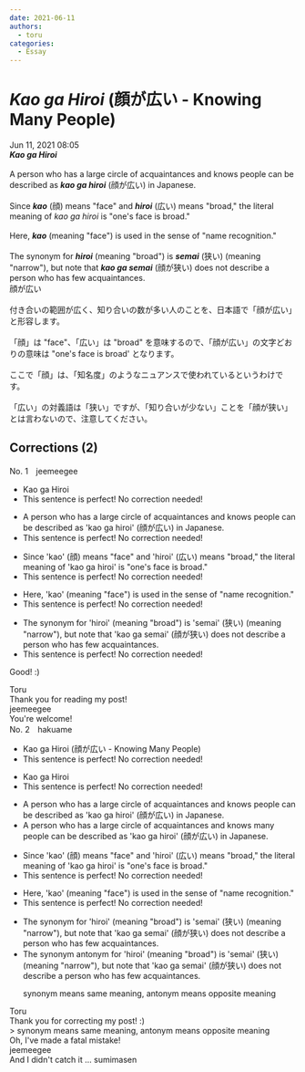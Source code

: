 ```yaml
---
date: 2021-06-11
authors:
  - toru
categories:
  - Essay
---
```


<h1 id="subject_show"><strong><em>Kao ga Hiroi</strong></em> (顔が広い - Knowing Many People)</h1>
<div class="date">Jun 11, 2021 08:05</div>
<div id="post"><div id="body_show_ori">
<strong><em>Kao ga Hiroi</strong></em><br/><br/>A person who has a large circle of acquaintances and knows people can be described as <strong><em>kao ga hiroi</em></strong> (顔が広い) in Japanese.<br/><br/>Since <strong><em>kao</em></strong> (顔) means "face" and <strong><em>hiroi</em></strong> (広い) means "broad," the literal meaning of <em>kao ga hiroi</em> is "one's face is broad."<br/><br/>Here, <strong><em>kao</em></strong> (meaning "face") is used in the sense of "name recognition."<br/><br/>The synonym for <strong><em>hiroi</em></strong> (meaning "broad") is <strong><em>semai</em></strong> (狭い) (meaning "narrow"), but note that <strong><em>kao ga semai</em></strong> (顔が狭い) does not describe a person who has few acquaintances.
</div></div>

<!-- more -->

<div id="post_ja"><div id="body_show_mo">
顔が広い<br/><br/>付き合いの範囲が広く、知り合いの数が多い人のことを、日本語で「顔が広い」と形容します。<br/><br/>「顔」は "face"、「広い」は "broad" を意味するので、「顔が広い」の文字どおりの意味は "one's face is broad' となります。<br/><br/>ここで「顔」は、「知名度」のようなニュアンスで使われているというわけです。<br/><br/>「広い」の対義語は「狭い」ですが、「知り合いが少ない」ことを「顔が狭い」とは言わないので、注意してください。
</div></div>

## Corrections (2)
<div id="block"><div class="first_name"> No. 1　<span class="just_name">jeemeegee</span></div><div id="block2">
<ul class="correction_field">
<li class="incorrect">Kao ga Hiroi</li>
<li class="corrected perfect">This sentence is perfect! No correction needed!</li>
</ul>
<ul class="correction_field">
<li class="incorrect">A person who has a large circle of acquaintances and knows people can be described as 'kao ga hiroi' (顔が広い) in Japanese.</li>
<li class="corrected perfect">This sentence is perfect! No correction needed!</li>
</ul>
<ul class="correction_field">
<li class="incorrect">Since 'kao' (顔) means "face" and 'hiroi' (広い) means "broad," the literal meaning of 'kao ga hiroi' is "one's face is broad."</li>
<li class="corrected perfect">This sentence is perfect! No correction needed!</li>
</ul>
<ul class="correction_field">
<li class="incorrect">Here, 'kao' (meaning "face") is used in the sense of "name recognition."</li>
<li class="corrected perfect">This sentence is perfect! No correction needed!</li>
</ul>
<ul class="correction_field">
<li class="incorrect">The synonym for 'hiroi' (meaning "broad") is 'semai' (狭い) (meaning "narrow"), but note that 'kao ga semai' (顔が狭い) does not describe a person who has few acquaintances.</li>
<li class="corrected perfect">This sentence is perfect! No correction needed!</li>
</ul>
<p class="comment_small">
 Good! :)
</p>

</div><div class="name"><span class="just_name">Toru</span><br>
Thank you for reading my post!
</div>
<div class="name"><span class="just_name">jeemeegee</span><br>
You're welcome!
</div>
</div>
<div id="block"><div class="first_name"> No. 2　<span class="just_name">hakuame</span></div><div id="block2">
<ul class="correction_field">
<li class="incorrect">Kao ga Hiroi (顔が広い - Knowing Many People)</li>
<li class="corrected perfect">This sentence is perfect! No correction needed!</li>
</ul>
<ul class="correction_field">
<li class="incorrect">Kao ga Hiroi</li>
<li class="corrected perfect">This sentence is perfect! No correction needed!</li>
</ul>
<ul class="correction_field">
<li class="incorrect">A person who has a large circle of acquaintances and knows people can be described as 'kao ga hiroi' (顔が広い) in Japanese.</li>
<li class="corrected correct">
A person who has a large circle of acquaintances and knows <span class="f_blue">many </span>people can be described as 'kao ga hiroi' (顔が広い) in Japanese.
</li>
</ul>
<ul class="correction_field">
<li class="incorrect">Since 'kao' (顔) means "face" and 'hiroi' (広い) means "broad," the literal meaning of 'kao ga hiroi' is "one's face is broad."</li>
<li class="corrected perfect">This sentence is perfect! No correction needed!</li>
</ul>
<ul class="correction_field">
<li class="incorrect">Here, 'kao' (meaning "face") is used in the sense of "name recognition."</li>
<li class="corrected perfect">This sentence is perfect! No correction needed!</li>
</ul>
<ul class="correction_field">
<li class="incorrect">The synonym for 'hiroi' (meaning "broad") is 'semai' (狭い) (meaning "narrow"), but note that 'kao ga semai' (顔が狭い) does not describe a person who has few acquaintances.</li>
<li class="corrected correct">
The <span class="sline">synonym</span> <span class="f_blue">antonym </span>for 'hiroi' (meaning "broad") is 'semai' (狭い) (meaning "narrow"), but note that 'kao ga semai' (顔が狭い) does not describe a person who has few acquaintances.
<p class="correction_comment">synonym means same meaning,  antonym means opposite meaning</p>
</li>
</ul>
</div><div class="name"><span class="just_name">Toru</span><br>
Thank you for correcting my post! :)<br/>&gt; synonym means same meaning, antonym means opposite meaning<br/>Oh, I've made a fatal mistake!
</div>
<div class="name"><span class="just_name">jeemeegee</span><br>
And I didn't catch it ... sumimasen
</div>
</div>
